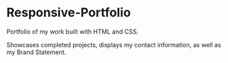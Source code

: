 # Responsive-Portfolio

Portfolio of my work built with HTML and CSS.

Showcases completed projects, displays my contact information, as well as my Brand Statement.
